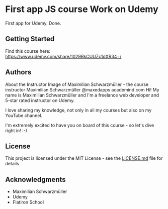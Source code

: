 # First app JS course Work on Udemy

First app for Udemy. Done.
## Getting Started

Find this course here: https://www.udemy.com/share/1029RkCUUZc1dXR34=/




## Authors

About the Instructor
Image of Maximilian Schwarzmüller - the course instructor
Maximilian Schwarzmüller
@maxedapps
academind.com
Hi! My name is Maximilian Schwarzmüller and I'm a freelance web developer and 5-star rated instructor on Udemy.

I love sharing my knowledge, not only in all my courses but also on my YouTube channel.

I'm extremely excited to have you on board of this course - so let's dive right in! :-)

## License

This project is licensed under the MIT License - see the [LICENSE.md](LICENSE.md) file for details

## Acknowledgments

* Maximilian Schwarzmüller
* Udemy
* Flatiron School
